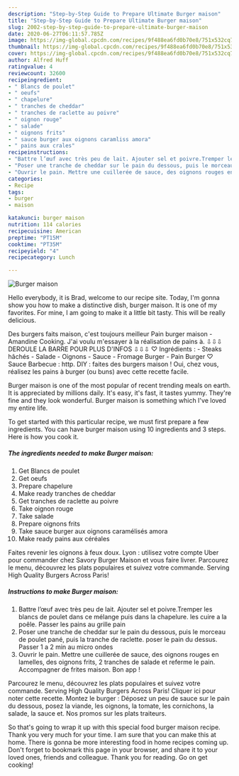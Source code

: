```yaml
---
description: "Step-by-Step Guide to Prepare Ultimate Burger maison"
title: "Step-by-Step Guide to Prepare Ultimate Burger maison"
slug: 2002-step-by-step-guide-to-prepare-ultimate-burger-maison
date: 2020-06-27T06:11:57.785Z
image: https://img-global.cpcdn.com/recipes/9f488ea6fd0b70e8/751x532cq70/burger-maison-photo-principale-de-la-recette.jpg
thumbnail: https://img-global.cpcdn.com/recipes/9f488ea6fd0b70e8/751x532cq70/burger-maison-photo-principale-de-la-recette.jpg
cover: https://img-global.cpcdn.com/recipes/9f488ea6fd0b70e8/751x532cq70/burger-maison-photo-principale-de-la-recette.jpg
author: Alfred Huff
ratingvalue: 4
reviewcount: 32600
recipeingredient:
- " Blancs de poulet"
- " oeufs"
- " chapelure"
- " tranches de cheddar"
- " tranches de raclette au poivre"
- " oignon rouge"
- " salade"
- " oignons frits"
- " sauce burger aux oignons caramliss amora"
- " pains aux crales"
recipeinstructions:
- "Battre l’œuf avec très peu de lait. Ajouter sel et poivre.Tremper les blancs de poulet dans ce mélange puis dans la chapelure. les cuire a la poêle. Passer les pains au grille pain"
- "Poser une tranche de cheddar sur le pain du dessous, puis le morceau de poulet pané, puis la tranche de raclette. poser le pain du dessus. Passer 1 a 2 min au micro ondes"
- "Ouvrir le pain. Mettre une cuillerée de sauce, des oignons rouges en lamelles, des oignons frits, 2 tranches de salade et referme le pain. Accompagner de frites maison. Bon app !"
categories:
- Recipe
tags:
- burger
- maison

katakunci: burger maison 
nutrition: 114 calories
recipecuisine: American
preptime: "PT15M"
cooktime: "PT35M"
recipeyield: "4"
recipecategory: Lunch

---
```



![Burger maison](https://img-global.cpcdn.com/recipes/9f488ea6fd0b70e8/751x532cq70/burger-maison-photo-principale-de-la-recette.jpg)

Hello everybody, it is Brad, welcome to our recipe site. Today, I'm gonna show you how to make a distinctive dish, burger maison. It is one of my favorites. For mine, I am going to make it a little bit tasty. This will be really delicious.

Des burgers faits maison, c&#39;est toujours meilleur Pain burger maison - Amandine Cooking. J&#39;ai voulu m&#39;essayer à la réalisation de pains à. ⇩⇩⇩ DEROULE LA BARRE POUR PLUS D&#39;INFOS ⇩⇩⇩ ♡ Ingrédients : - Steaks hâchés - Salade - Oignons - Sauce - Fromage Burger - Pain Burger ♡ Sauce Barbecue : http. DIY : faites des burgers maison ! Oui, chez vous, réalisez les pains à burger (ou buns) avec cette recette facile.

Burger maison is one of the most popular of recent trending meals on earth. It is appreciated by millions daily. It's easy, it's fast, it tastes yummy. They're fine and they look wonderful. Burger maison is something which I've loved my entire life.


To get started with this particular recipe, we must first prepare a few ingredients. You can have burger maison using 10 ingredients and 3 steps. Here is how you cook it.

<!--inarticleads1-->

##### The ingredients needed to make Burger maison:

1. Get  Blancs de poulet
1. Get  oeufs
1. Prepare  chapelure
1. Make ready  tranches de cheddar
1. Get  tranches de raclette au poivre
1. Take  oignon rouge
1. Take  salade
1. Prepare  oignons frits
1. Take  sauce burger aux oignons caramélisés amora
1. Make ready  pains aux céréales


Faites revenir les oignons à feux doux. Lyon : utilisez votre compte Uber pour commander chez Savory Burger Maison et vous faire livrer. Parcourez le menu, découvrez les plats populaires et suivez votre commande. Serving High Quality Burgers Across Paris! 

<!--inarticleads2-->

##### Instructions to make Burger maison:

1. Battre l’œuf avec très peu de lait. Ajouter sel et poivre.Tremper les blancs de poulet dans ce mélange puis dans la chapelure. les cuire a la poêle. Passer les pains au grille pain
1. Poser une tranche de cheddar sur le pain du dessous, puis le morceau de poulet pané, puis la tranche de raclette. poser le pain du dessus. Passer 1 a 2 min au micro ondes
1. Ouvrir le pain. Mettre une cuillerée de sauce, des oignons rouges en lamelles, des oignons frits, 2 tranches de salade et referme le pain. Accompagner de frites maison. Bon app !


Parcourez le menu, découvrez les plats populaires et suivez votre commande. Serving High Quality Burgers Across Paris! Cliquer ici pour noter cette recette. Montez le burger : Déposez un peu de sauce sur le pain du dessous, posez la viande, les oignons, la tomate, les cornichons, la salade, la sauce et. Nos promos sur les plats traiteurs. 

So that's going to wrap it up with this special food burger maison recipe. Thank you very much for your time. I am sure that you can make this at home. There is gonna be more interesting food in home recipes coming up. Don't forget to bookmark this page in your browser, and share it to your loved ones, friends and colleague. Thank you for reading. Go on get cooking!
